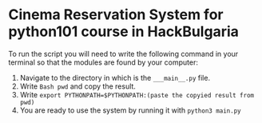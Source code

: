 # Cinema Reservation System for python101 course in HackBulgaria

To run the script you will need to write the following command in your terminal so that the modules are found by your computer:

1. Navigate to the directory in which is the ```___main__.py``` file.
2. Write ```Bash
pwd``` and copy the result. 
3. Write ```export PYTHONPATH=$PYTHONPATH:(paste the copyied result from pwd)```
4. You are ready to use the system by running it with ```python3 main.py```
